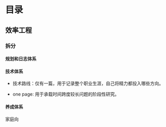# 目录

## 效率工程

### 拆分

#### 规划和日志体系

#### 技术体系

- 技术路线：仅有一篇，用于记录整个职业生涯，自己将精力都投入哪些方向。

- one page: 用于承载时间跨度较长问题的阶段性研究。

#### 养成体系

家庭向
